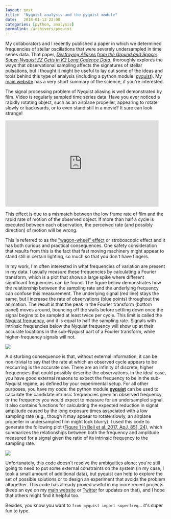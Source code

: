 ```yaml
---
layout: post
title:  "Nyquist analysis and the pyquist module"
date:   2018-01-13 22:00
categories: [python, analysis]
permalink: /archivers/pyquist
---
```


My collaborators and I recently published a paper in which we determined frequencies of stellar oscillations that were severely undersampled in time series data. That paper, [*Destroying Aliases from the Ground and Space: Super-Nyquist ZZ Cetis in K2 Long Cadence Data*](http://adsabs.harvard.edu/abs/2017ApJ...851...24B), thoroughly explores the ways that observational sampling affects the signatures of stellar pulsations, but I thought it might be useful to lay out some of the ideas and tools behind this type of analysis (including a python module: [pyquist](https://github.com/keatonb/pyquist)). My [main website](http://www2.mps.mpg.de/homes/bell/research.html) has a very short summary of the science, if you're interested.

The signal processing problem of Nyquist aliasing is well demonstrated by film.  Video is regularly sampled time series data.  Have you ever noticed a rapidly rotating object, such as an airplane propeller, appearing to rotate slowly or backwards, or to even stand still in a movie?  It sure can look strange!

<iframe src="https://giphy.com/embed/94lybh8udBpSw" width="480" height="270" frameBorder="0" class="giphy-embed" allowFullScreen></iframe>

This effect is due to a mismatch between the low frame rate of film and the rapid rate of motion of the observed object. If more than half a cycle is executed between each observation, the perceived rate (and possibly direction) of motion will be wrong.

This is referred to as the ["wagon-wheel" effect](https://en.wikipedia.org/wiki/Wagon-wheel_effect) or stroboscopic effect and it has both curious and practical consequences.  One safety consideration that results from this is the fact that fast moving machinery might appear to stand still in certain lighting, so much so that you don't have fingers.

In my work, I'm often interested in what frequencies of variation are present in my data.  I usually measure these frequencies by calculating a Fourier transform, which is a plot that shows a large spike where different significant frequencies can be found.  The figure below demonstrates how the relationship between the sampling rate and the underlying frequency can confuse this measurement.  The underlying signal (red line) stays the same, but I increase the rate of observations (blue points) throughout the animation. The result is that the peak in the Fourier transform (bottom panel) moves around, bouncing off the walls before settling down once the signal begins to be sampled at least twice per cycle.  This limit is called the [Nyquist frequency](https://en.wikipedia.org/wiki/Nyquist_frequency), and it is equal to half the sampling rate.  Signals with intrinsic frequencies below the Nyquist frequency will show up at their accurate locations in the sub-Nyquist part of a Fourier transform, while higher-frequency signals will not.

<img src="http://keatonb.github.io/img/Nyq.gif" />

A disturbing consequence is that, without external information, it can be non-trivial to say that the rate at which an observed cycle appears to be reccurring is the accurate one.  There are an infinity of discrete, higher frequencies that could possibly describe the observations.  In the ideal case, you have good external reasons to expect the frequency to be in the sub-Nyquist regime, as defined by your experimental setup.  For all other purposes, you have my code: the python module [**pyquist**](https://github.com/keatonb/pyquist) can be used to calculate the candidate intrinsic frequencies given an observed frequency, or the frequency you would expect to measure for an undersampled signal.  It also contains functions for calculating the expected reduction in signal amplitude caused by the long exposure times associated with a low sampling rate (e.g., though it may appear to rotate slowly, an airplane propeller in undersampled film might look blurry).  I used this code to generate the following plot ([Figure 1 in Bell et al. 2017, ApJ, 851, 24](http://adsabs.harvard.edu/abs/2017ApJ...851...24B)), which summarizes the relationships between both the frequency and amplitude measured for a signal given the ratio of its intrinsic frequency to the sampling rate.

<img src="http://keatonb.github.io/img/pyquist_demo.png" />

Unfortunately, this code doesn't resolve the ambiguities alone; you're still going to need to put some external constraints on the system (in my case, I took a small amount of additional data), but pyquist can help to explore the set of possible solutions or to design an experiment that avoids the problem altogether.   This code has already proved useful in my more recent projects (keep an eye on my [main website](http://www2.mps.mpg.de/homes/bell/research.html) or [Twitter](https://twitter.com/astrokeat) for updates on that), and I hope that others might find it helpful too.

Besides, you know you want to `from pyquist import superfreq`... it's super fun to type.
